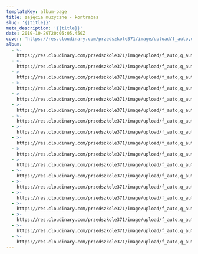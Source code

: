 ```yaml
---
templateKey: album-page
title: zajęcia muzyczne - kontrabas
slug: '{{title}}'
meta_description: '{{title}}'
date: 2019-10-29T20:05:05.450Z
cover: 'https://res.cloudinary.com/przedszkole371/image/upload/f_auto,q_auto/c_fill,w_1200/v1573679215/Albumy%20zdj%C4%99%C4%87/2019/Zaj%C4%99cia%20muzyczne%20-%20kontrabas/kifnxwv7ucbatd0fhxda.jpg'
album:
  - >-
    https://res.cloudinary.com/przedszkole371/image/upload/f_auto,q_auto/c_fill,w_1200/v1573679234/Albumy%20zdj%C4%99%C4%87/2019/Zaj%C4%99cia%20muzyczne%20-%20kontrabas/iu8cdqan5pocj5u90ce3.jpg
  - >-
    https://res.cloudinary.com/przedszkole371/image/upload/f_auto,q_auto/c_fill,w_1200/v1573679217/Albumy%20zdj%C4%99%C4%87/2019/Zaj%C4%99cia%20muzyczne%20-%20kontrabas/qdmbq5quxy7maru90ikr.jpg
  - >-
    https://res.cloudinary.com/przedszkole371/image/upload/f_auto,q_auto/c_fill,w_1200/v1573679217/Albumy%20zdj%C4%99%C4%87/2019/Zaj%C4%99cia%20muzyczne%20-%20kontrabas/v1smirziw196lwesismb.jpg
  - >-
    https://res.cloudinary.com/przedszkole371/image/upload/f_auto,q_auto/c_fill,w_1200/v1573679215/Albumy%20zdj%C4%99%C4%87/2019/Zaj%C4%99cia%20muzyczne%20-%20kontrabas/kifnxwv7ucbatd0fhxda.jpg
  - >-
    https://res.cloudinary.com/przedszkole371/image/upload/f_auto,q_auto/c_fill,w_1200/v1573679214/Albumy%20zdj%C4%99%C4%87/2019/Zaj%C4%99cia%20muzyczne%20-%20kontrabas/z6zbaqbbwqfuf7ctwfy2.jpg
  - >-
    https://res.cloudinary.com/przedszkole371/image/upload/f_auto,q_auto/c_fill,w_1200/v1573679213/Albumy%20zdj%C4%99%C4%87/2019/Zaj%C4%99cia%20muzyczne%20-%20kontrabas/f2iykotirkzysk7zdx4g.jpg
  - >-
    https://res.cloudinary.com/przedszkole371/image/upload/f_auto,q_auto/c_fill,w_1200/v1573679213/Albumy%20zdj%C4%99%C4%87/2019/Zaj%C4%99cia%20muzyczne%20-%20kontrabas/gq6jhx8ntyl23cx5iw8p.jpg
  - >-
    https://res.cloudinary.com/przedszkole371/image/upload/f_auto,q_auto/c_fill,w_1200/v1573679209/Albumy%20zdj%C4%99%C4%87/2019/Zaj%C4%99cia%20muzyczne%20-%20kontrabas/zakyeiamhmut0pzciiwa.jpg
  - >-
    https://res.cloudinary.com/przedszkole371/image/upload/f_auto,q_auto/c_fill,w_1200/v1573679208/Albumy%20zdj%C4%99%C4%87/2019/Zaj%C4%99cia%20muzyczne%20-%20kontrabas/cpkgilexrphadhw2wkvg.jpg
  - >-
    https://res.cloudinary.com/przedszkole371/image/upload/f_auto,q_auto/c_fill,w_1200/v1573679207/Albumy%20zdj%C4%99%C4%87/2019/Zaj%C4%99cia%20muzyczne%20-%20kontrabas/ykb3wd8qsokz2isiyrdt.jpg
  - >-
    https://res.cloudinary.com/przedszkole371/image/upload/f_auto,q_auto/c_fill,w_1200/v1573679203/Albumy%20zdj%C4%99%C4%87/2019/Zaj%C4%99cia%20muzyczne%20-%20kontrabas/k89fie4oyfhzbkdkpmka.jpg
  - >-
    https://res.cloudinary.com/przedszkole371/image/upload/f_auto,q_auto/c_fill,w_1200/v1573679203/Albumy%20zdj%C4%99%C4%87/2019/Zaj%C4%99cia%20muzyczne%20-%20kontrabas/fsimkypfvj9vtqbxtee2.jpg
  - >-
    https://res.cloudinary.com/przedszkole371/image/upload/f_auto,q_auto/c_fill,w_1200/v1573679200/Albumy%20zdj%C4%99%C4%87/2019/Zaj%C4%99cia%20muzyczne%20-%20kontrabas/gowoo1yvwyxew2d9lksu.jpg
  - >-
    https://res.cloudinary.com/przedszkole371/image/upload/f_auto,q_auto/c_fill,w_1200/v1573679193/Albumy%20zdj%C4%99%C4%87/2019/Zaj%C4%99cia%20muzyczne%20-%20kontrabas/it25vsv7twapkavbdljg.jpg
  - >-
    https://res.cloudinary.com/przedszkole371/image/upload/f_auto,q_auto/c_fill,w_1200/v1573679192/Albumy%20zdj%C4%99%C4%87/2019/Zaj%C4%99cia%20muzyczne%20-%20kontrabas/rmfnnx9hncpxq6otb3nu.jpg
  - >-
    https://res.cloudinary.com/przedszkole371/image/upload/f_auto,q_auto/c_fill,w_1200/v1573679192/Albumy%20zdj%C4%99%C4%87/2019/Zaj%C4%99cia%20muzyczne%20-%20kontrabas/umesrokbisy3wc3rldiu.jpg
  - >-
    https://res.cloudinary.com/przedszkole371/image/upload/f_auto,q_auto/c_fill,w_1200/v1573679192/Albumy%20zdj%C4%99%C4%87/2019/Zaj%C4%99cia%20muzyczne%20-%20kontrabas/on5ethcbhsz4pwot0cuh.jpg
  - >-
    https://res.cloudinary.com/przedszkole371/image/upload/f_auto,q_auto/c_fill,w_1200/v1573679192/Albumy%20zdj%C4%99%C4%87/2019/Zaj%C4%99cia%20muzyczne%20-%20kontrabas/g1tumec7kqufk4e9goin.jpg
---
```


